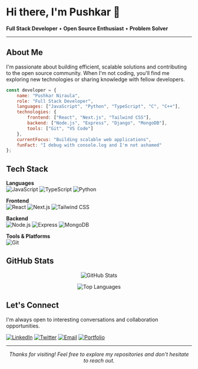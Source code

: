 # Hi there, I'm Pushkar 👋

**Full Stack Developer** • **Open Source Enthusiast** • **Problem Solver**

---

## About Me

I'm passionate about building efficient, scalable solutions and contributing to the open source community. When I'm not coding, you'll find me exploring new technologies or sharing knowledge with fellow developers.

```javascript
const developer = {
    name: "Pushkar Niraula",
    role: "Full Stack Developer",
    languages: ["JavaScript", "Python", "TypeScript", "C", "C++"],
    technologies: {
        frontend: ["React", "Next.js", "Tailwind CSS"],
        backend: ["Node.js", "Express", "Django", "MongoDB"],
        tools: ["Git", "VS Code"]
    },
    currentFocus: "Building scalable web applications",
    funFact: "I debug with console.log and I'm not ashamed"
};
```

## Tech Stack

**Languages**  
![JavaScript](https://img.shields.io/badge/-JavaScript-F7DF1E?style=flat-square&logo=javascript&logoColor=black)
![TypeScript](https://img.shields.io/badge/-TypeScript-3178C6?style=flat-square&logo=typescript&logoColor=white)
![Python](https://img.shields.io/badge/-Python-3776AB?style=flat-square&logo=python&logoColor=white)

**Frontend**  
![React](https://img.shields.io/badge/-React-61DAFB?style=flat-square&logo=react&logoColor=black)
![Next.js](https://img.shields.io/badge/-Next.js-000000?style=flat-square&logo=next.js&logoColor=white)
![Tailwind CSS](https://img.shields.io/badge/-Tailwind_CSS-38B2AC?style=flat-square&logo=tailwind-css&logoColor=white)

**Backend**  
![Node.js](https://img.shields.io/badge/-Node.js-339933?style=flat-square&logo=node.js&logoColor=white)
![Express](https://img.shields.io/badge/-Express-000000?style=flat-square&logo=express&logoColor=white)
![MongoDB](https://img.shields.io/badge/-mongodb-336791?style=flat-square&logo=mongodb&logoColor=white)

**Tools & Platforms**  
![Git](https://img.shields.io/badge/-Git-F05032?style=flat-square&logo=git&logoColor=white)

## GitHub Stats

<div align="center">

![GitHub Stats](https://github-readme-stats.vercel.app/api?username=puskarpy&show_icons=true&theme=dark&hide_border=true&count_private=true)

![Top Languages](https://github-readme-stats.vercel.app/api/top-langs/?username=puskarpy&theme=dark&hide_border=true&layout=compact)

</div>

## Let's Connect

I'm always open to interesting conversations and collaboration opportunities.

[![LinkedIn](https://img.shields.io/badge/-LinkedIn-0A66C2?style=flat-square&logo=linkedin&logoColor=white)](https://linkedin.com/in/yourprofile)
[![Twitter](https://img.shields.io/badge/-Twitter-1DA1F2?style=flat-square&logo=twitter&logoColor=white)](https://twitter.com/yourhandle)
[![Email](https://img.shields.io/badge/-Email-EA4335?style=flat-square&logo=gmail&logoColor=white)](mailto:puskarniraula01@gmail.com)
[![Portfolio](https://img.shields.io/badge/-Portfolio-000000?style=flat-square&logo=vercel&logoColor=white)](https://pushkarniraula.com.np)

---

<div align="center">
<i>Thanks for visiting! Feel free to explore my repositories and don't hesitate to reach out.</i>
</div>
